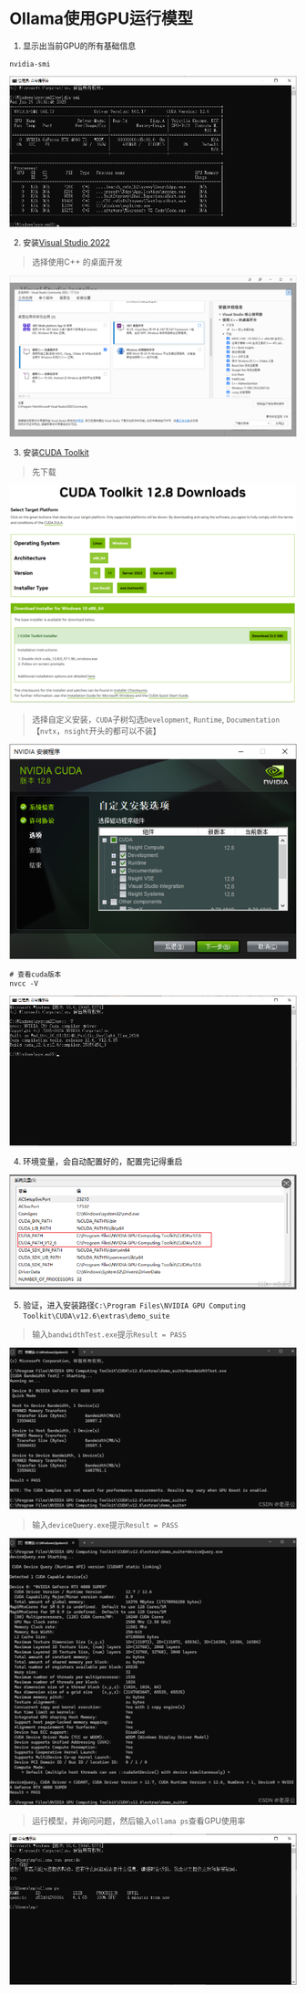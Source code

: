 # Ollama使用GPU运行模型

1. 显示出当前GPU的所有基础信息
```shell
nvidia-smi
```
![nvidia-smi](./img/ollama-1.png)

2. 安装[Visual Studio 2022](https://visualstudio.microsoft.com/zh-hans/downloads/)

> 选择使用C++ 的桌面开发

![Visual Studio 2022](./img/ollama-2.png)

3. 安装[CUDA Toolkit](https://developer.nvidia.com/cuda-downloads)

> 先下载

![CUDA Toolkit](./img/ollama-3.png)

> 选择自定义安装，`CUDA`子树勾选`Development`, `Runtime`, `Documentation`【`nvtx`，`nsight`开头的都可以不装】

![CUDA Toolkit](./img/ollama-4.png)

```shell
# 查看cuda版本
nvcc -V
```
![nvcc](./img/ollama-5.png)

4. 环境变量，会自动配置好的，配置完记得重启

![环境变量](./img/ollama-6.png)

5. 验证，进入安装路径`C:\Program Files\NVIDIA GPU Computing Toolkit\CUDA\v12.6\extras\demo_suite`

> 输入`bandwidthTest.exe`提示`Result = PASS`

![bandwidthTest](./img/ollama-7.png)

> 输入`deviceQuery.exe`提示`Result = PASS`

![deviceQuery](./img/ollama-8.png)

> 运行模型，并询问问题，然后输入`ollama ps`查看GPU使用率

![deviceQuery](./img/ollama-9.png)
